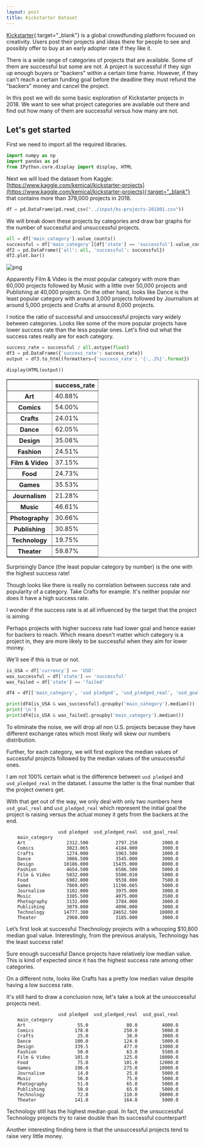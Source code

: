 ```yaml
---
layout: post
title: Kickstarter Dataset
---
```


[Kickstarter](https://www.kickstarter.com/){:target="_blank"} is a global crowdfunding platform focused on creativity. Users post their projects and ideas there for people to see and possibly offer to buy at an early adopter rate if they like it. 


There is a wide range of categories of projects that are available. Some of them are successful but some are not. A project is successful if they sign up enough buyers or "backers" within a certain time frame. However, if they can't reach a certain funding goal before the deadline they must refund the "backers" money and cancel the project. 

In this post we will do some basic exploration of Kickstarter projects in 2018. We want to see what project categories are available out there and find out how many of them are successful versus how many are not. 


## Let's get started

First we need to import all the required libraries.
```python
import numpy as np 
import pandas as pd 
from IPython.core.display import display, HTML
```

Next we will load the dataset from Kaggle: [https://www.kaggle.com/kemical/kickstarter-projects](https://www.kaggle.com/kemical/kickstarter-projects){:target="_blank"} that contains more than 378,000 projects in 2018.

```python
df = pd.DataFrame(pd.read_csv("../input/ks-projects-201801.csv"))
```

We will break down these projects by categories and draw bar graphs for the number of successful and unsuccessful projects. 


```python
all = df['main_category'].value_counts()
successful = df['main_category'][df['state'] == 'successful'].value_counts()
df2 = pd.DataFrame({'all': all, 'successful': successful})
df2.plot.bar()
```

![png]({{"../images/notebook_2_1.png"}})


Apparently Film & Video is the most popular category with more than 60,000 projects followed by Music with a little over 50,000 projects and Publishing at 40,000 projects. On the other hand, looks like Dance is the least popular category with around 3,000 projects followed by Journalism at around 5,000 projects and Crafts at around 8,000 projects.

I notice the ratio of successful and unsuccessful projects vary widely between categories. Looks like some of the more popular projects have lower success rate than the less popular ones. Let's find out what the success rates really are for each category.

```python
success_rate = successful / all.astype(float)
df3 = pd.DataFrame({'success_rate': success_rate})
output = df3.to_html(formatters={'success_rate': '{:,.2%}'.format})

display(HTML(output))
```

<table border="1" class="table table-bordered table-sm">
  <thead class="thead-light">
    <tr>
      <th></th>
      <th>success_rate</th>
    </tr>
  </thead>
  <tbody>
    <tr>
      <th>Art</th>
      <td>40.88%</td>
    </tr>
    <tr>
      <th>Comics</th>
      <td>54.00%</td>
    </tr>
    <tr>
      <th>Crafts</th>
      <td>24.01%</td>
    </tr>
    <tr>
      <th>Dance</th>
      <td>62.05%</td>
    </tr>
    <tr>
      <th>Design</th>
      <td>35.08%</td>
    </tr>
    <tr>
      <th>Fashion</th>
      <td>24.51%</td>
    </tr>
    <tr>
      <th>Film &amp; Video</th>
      <td>37.15%</td>
    </tr>
    <tr>
      <th>Food</th>
      <td>24.73%</td>
    </tr>
    <tr>
      <th>Games</th>
      <td>35.53%</td>
    </tr>
    <tr>
      <th>Journalism</th>
      <td>21.28%</td>
    </tr>
    <tr>
      <th>Music</th>
      <td>46.61%</td>
    </tr>
    <tr>
      <th>Photography</th>
      <td>30.66%</td>
    </tr>
    <tr>
      <th>Publishing</th>
      <td>30.85%</td>
    </tr>
    <tr>
      <th>Technology</th>
      <td>19.75%</td>
    </tr>
    <tr>
      <th>Theater</th>
      <td>59.87%</td>
    </tr>
  </tbody>
</table>

Surprisingly Dance (the least popular category by number) is the one with the highest success rate!

Though looks like there is really no correlation between success rate and popularity of a category. Take Crafts for example. It's neither popular nor does it have a high success rate. 

I wonder if the success rate is at all influenced by the target that the project is aiming. 

Perhaps projects with higher success rate had lower goal and hence easier for backers to reach. Which means doesn't matter which category is a project in, they are more likely to be successful when they aim for lower money. 

We'll see if this is true or not. 

```python
is_USA = df['currency'] == 'USD'
was_successful = df['state'] == 'successful'
was_failed = df['state'] == 'failed'

df4 = df[['main_category', 'usd pledged', 'usd_pledged_real', 'usd_goal_real']]

print(df4[is_USA & was_successful].groupby('main_category').median())
print('\n')
print(df4[is_USA & was_failed].groupby('main_category').median())
```

To eliminate the noise, we will drop all non U.S. projects because they have different exchange rates which most likely will skew our numbers distribution. 

Further, for each category, we will first explore the median values of successful projects followed by the median values of the unsuccessful ones.

I am not 100% certain what is the difference between `usd pledged` and `usd_pledged_real` in the dataset. I assume the latter is the final number that the project owners get. 

With that get out of the way, we only deal with only two numbers here `usd_goal_real` and `usd_pledged_real` which represent the initial goal the project is raising versus the actual money it gets from the backers at the end.

```
                   usd pledged  usd_pledged_real  usd_goal_real
    main_category                                              
    Art               2312.500          2797.250         2000.0
    Comics            3023.065          4184.000         3000.0
    Crafts            1274.000          1963.500         1000.0
    Dance             3066.500          3545.000         3000.0
    Design           10186.000         15435.000         8000.0
    Fashion           4654.500          6586.500         5000.0
    Film & Video      5032.000          5500.010         5000.0
    Food              6902.000          9538.000         7500.0
    Games             7869.005         11196.665         5000.0
    Journalism        3102.000          3975.000         3000.0
    Music             3385.500          4075.000         3500.0
    Photography       3132.000          3784.000         3000.0
    Publishing        3079.000          4096.000         3000.0
    Technology       14777.380         24652.500        10800.0
    Theater           2960.000          3185.000         3000.0
```

Let’s first look at successful Thechnology projects with a whooping $10,800 median goal value. Interestingly, from the previous analysis, Technology has the least success rate!

Sure enough successful Dance projects have relatively low median value. This is kind of expected since it has the highest success rate among other categories.

On a different note, looks like Crafts has a pretty low median value despite having a low success rate.

It's still hard to draw a conclusion now, let's take a look at the unsuccessful projects next.
```    
                   usd pledged  usd_pledged_real  usd_goal_real
    main_category                                              
    Art                   55.0              80.0         4000.0
    Comics               178.0             250.0         5000.0
    Crafts                25.0              38.0         3000.0
    Dance                100.0             124.0         5000.0
    Design               339.5             477.0        13000.0
    Fashion               50.0              63.0         5500.0
    Film & Video         101.0             125.0        10000.0
    Food                  75.0             101.0        12000.0
    Games                196.0             275.0        10000.0
    Journalism            14.0              25.0         5000.0
    Music                 56.0              75.0         5000.0
    Photography           51.0              65.0         5000.0
    Publishing            50.0              65.0         5000.0
    Technology            72.0             110.0        20000.0
    Theater              141.0             164.0         5000.0
```

Technology still has the highest median goal. In fact, the unsuccessful Technology projects try to raise double than its successful counterpart! 

Another interesting finding here is that the unsuccessful projects tend to raise very little money. 

